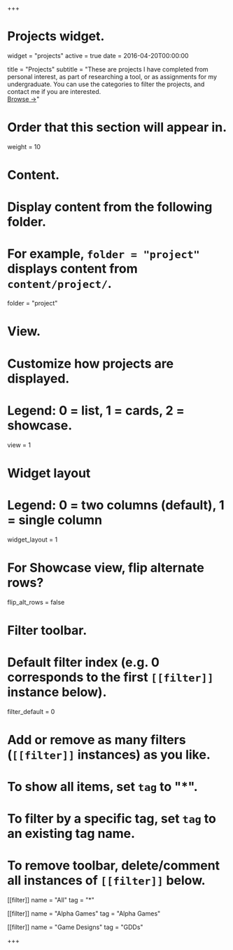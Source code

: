 +++
# Projects widget.
widget = "projects"
active = true
date = 2016-04-20T00:00:00

title = "Projects"
subtitle = "These are projects I have completed from personal interest, as part of researching a tool, or as assignments for my undergraduate. You can use the categories to filter the projects, and contact me if you are interested.<br>[Browse &#8594;](projects/)"

# Order that this section will appear in.
weight = 10

# Content.
# Display content from the following folder.
# For example, `folder = "project"` displays content from `content/project/`.
folder = "project"

# View.
# Customize how projects are displayed.
# Legend: 0 = list, 1 = cards, 2 = showcase.
view = 1

# Widget layout
# Legend: 0 = two columns (default), 1 = single column
widget_layout = 1

# For Showcase view, flip alternate rows?
flip_alt_rows = false

# Filter toolbar.

# Default filter index (e.g. 0 corresponds to the first `[[filter]]` instance below).
filter_default = 0

# Add or remove as many filters (`[[filter]]` instances) as you like.
# To show all items, set `tag` to "*".
# To filter by a specific tag, set `tag` to an existing tag name.
# To remove toolbar, delete/comment all instances of `[[filter]]` below.
[[filter]]
  name = "All"
  tag = "*"

[[filter]]
  name = "Alpha Games"
  tag = "Alpha Games"

[[filter]]
  name = "Game Designs"
  tag = "GDDs"

+++

